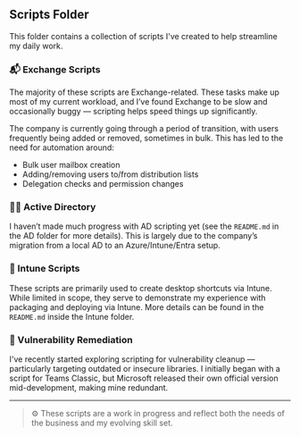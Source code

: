 ## Scripts Folder

This folder contains a collection of scripts I've created to help streamline my daily work.

### 📬 Exchange Scripts

The majority of these scripts are Exchange-related. These tasks make up most of my current workload, and I’ve found Exchange to be slow and occasionally buggy — scripting helps speed things up significantly.

The company is currently going through a period of transition, with users frequently being added or removed, sometimes in bulk. This has led to the need for automation around:

- Bulk user mailbox creation
- Adding/removing users to/from distribution lists
- Delegation checks and permission changes

### 🧑‍💻 Active Directory

I haven’t made much progress with AD scripting yet (see the `README.md` in the AD folder for more details). This is largely due to the company’s migration from a local AD to an Azure/Intune/Entra setup.

### 💼 Intune Scripts

These scripts are primarily used to create desktop shortcuts via Intune. While limited in scope, they serve to demonstrate my experience with packaging and deploying via Intune. More details can be found in the `README.md` inside the Intune folder.

### 🔐 Vulnerability Remediation

I've recently started exploring scripting for vulnerability cleanup — particularly targeting outdated or insecure libraries. I initially began with a script for Teams Classic, but Microsoft released their own official version mid-development, making mine redundant.

---

> ⚙️ These scripts are a work in progress and reflect both the needs of the business and my evolving skill set.
